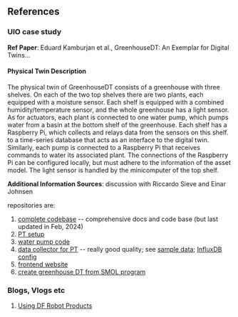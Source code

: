## References

### UIO case study

**Ref Paper**: Eduard Kamburjan et al., GreenhouseDT: An Exemplar for Digital Twins...

#### Physical Twin Description

The physical twin of GreenhouseDT consists of a greenhouse with three shelves. On each of the two top shelves there are two plants, each equipped with a moisture sensor. Each shelf is equipped with a combined humidity/temperature sensor, and the whole greenhouse has a light sensor.
As for actuators, each plant is connected to one water pump, which pumps water from a basin at the bottom shelf of the greenhouse.
Each shelf has a Raspberry Pi, which collects and relays data from the sensors on this shelf. to a time-series database that acts as an interface to the digital twin. Similarly, each pump is connected to a Raspberry Pi that receives commands to water its associated plant.
The connections of the Raspberry Pi can be configured locally, but must adhere to the information of the asset model. The light sensor is handled by the minicomputer of the top shelf.


**Additional Information Sources**: discussion with Riccardo Sieve and Einar Johnsen

repositories are:

1. [complete codebase](https://github.com/N-essuno/greenhouse_twin_project)
   -- comprehensive docs and code base (but last updated in Feb, 2024)
2. [PT setup](https://github.com/sievericcardo/greenhouse_dt_project)
3. [water pump code](https://github.com/MarcoAmato/greenhouse_actuator)
4. [data collector for PT](https://github.com/N-essuno/greenhouse-data-collector)
   -- really good quality; see
   [sample data](https://github.com/sievericcardo/greenhousedt_frontend/blob/main/basic_data.csv);
   [InfluxDB config](https://github.com/sievericcardo/greenhouse-data-collector/blob/master/collector/config.ini.example)
5. [frontend website](https://github.com/sievericcardo/greenhousedt_frontend)
6. [create greenhouse DT from SMOL program](https://github.com/N-essuno/smol_scheduler)

### Blogs, Vlogs etc

1. [Using DF Robot Products](https://community.dfrobot.com/makelog-313566.html?tracking=660bd90501412)